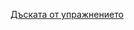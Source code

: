 [Дъската от упражнението](https://drive.google.com/file/d/1DiMjYVrKPBPIBEm88TVWFCPt__gbEfwb/view?usp=sharing)